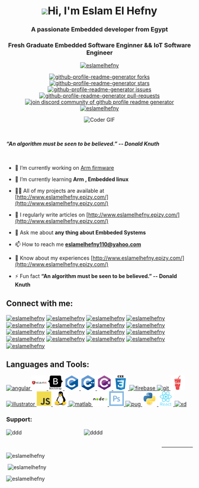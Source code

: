 <h1 align="center"> <img width ="60px" src ="https://media.giphy.com/media/gM5qFksULw54NMWyry/giphy.gif" draggable ="false">Hi, I'm Eslam El Hefny</h1>
<h3 align="center">A passionate Embedded developer from Egypt </h3>
<h3 align="center"> Fresh Graduate Embedded Software Enginner && IoT Software Engineer</h3>
<!-- 
<p align="left"> <img src="https://komarev.com/ghpvc/?username=eslamelhefny&label=Profile%20views&color=0e75b6&style=flat" alt="eslamelhefny" /> </p> -->

<p align="center"> 
  <a href="https://github.com/ryo-ma/github-profile-trophy"><img src="https://github-profile-trophy.vercel.app/?username=eslamelhefny" alt="eslamelhefny" /></a> </p>
<p align="center">
  

<a href="" target="blank">
<img src="https://img.shields.io/github/forks/rahuldkjain/github-profile-readme-generator?style=flat-square" alt="github-profile-readme-generator forks"/>
</a>
<a href="" target="blank">
<img src="https://img.shields.io/github/stars/rahuldkjain/github-profile-readme-generator?style=flat-square" alt="github-profile-readme-generator stars"/>
</a>
<a href="" target="blank">
<img src="https://img.shields.io/github/issues/rahuldkjain/github-profile-readme-generator?style=flat-square" alt="github-profile-readme-generator issues"/>
</a>
<a href="" target="blank">
<img src="https://img.shields.io/github/issues-pr/rahuldkjain/github-profile-readme-generator?style=flat-square" alt="github-profile-readme-generator pull-requests"/>
</a>
<a href="" target="blank">
<img src="https://img.shields.io/discord/735303195105951764?label=Join%20Community&logo=discord&style=flat-square" alt="join discord community of github profile readme generator"/>
</a>
<a href="" target="blank"> <img src="https://komarev.com/ghpvc/?username=eslamelhefny&label=Profile%20views&color=0e75b6&style=flat" alt="eslamelhefny" /> </a>
</p>



<!-- front Image -->
<p align="center">

  <img src="https://media.giphy.com/media/M9kgjEsLG6LMbYC9dl/giphy.gif" alt="Coder GIF" width="400" >
  

<br/><br/>
  <blockqoute>
    <em>
 **“An algorithm must be seen to be believed.” -- Donald Knuth**
    </em>
    </blockquote>
 <br/>
<br/><br/>

  
  <!------------------------------------------------------------------------social media ----------------------------------------------->
  
<!--     
<div align="center">

<a href="https://twitter.com/" target="_blank">
  <img align="left" alt="eslam's twitter" width="30px" src="twitter.png" draggable="false" />
</a>
<a href="https://www.linkedin.com/in/eslamelhefny/" target="_blank">
  <img align="left" alt="eslam's LinkdeIN" width="30px" src="linkedin.png" draggable="false" />
</a>
<a href="https://www.facebook.com/eslamahmed.std" target="_blank">
  <img align="left" alt="eslam's Facebook" width="30px" src="facebook.png" draggable="false" />
</a>
<a href="https://www.instagram.com/eslamahmed.std/?hl=en" target="_blank">
  <img align="left" alt="eslam's Instagram" width="30px" src="instagram.png" draggable="false" />
</a>
<a href="https://github.com/eslamelhefny" target="_blank">
  <img align="left" alt="eslam's github" width="30px" src="github.png" draggable="false" />
</a>
<a href="https://www.hackerrank.com/eslamelhefny1101" target="_blank">
  <img align="left" alt="eslam's hackerrank" width="30px" src="https://assets.brandfolder.com/y9ol94wb/v/331198/view@2x.png?v=1591971279" draggable="false" />
</a>
<a href="mailto:eslamelhefny110@yahoo.com" target="_blank">
  <img align="left" alt="eslam's yahoo" width="30px" src="email.png" draggable="false" />
</a>

<a href="https://codeforces.com/profile/eslam_el_hefny" target="_blank">
  <img align="left" alt="eslam's codeforces" width="40px" src="https://github.com/AbdallahHemdan/AbdallahHemdan/blob/master/codeforces.png" draggable="false" />
</a>
<a href="https://wa.me/message/NBGRFEUCBMUPC1" target="_blank">
  <img align="left" alt="eslam's whats app " width="30px" src="whatsapp.png" draggable="false" />
</a> 
 <a href="http://www.eslamelhefny.epizy.com" target="_blank">
  <img align="left" alt="eslam's web site " width="30px" src="website.png" draggable="false" />
</a>
</div>
  
<br/>
<br/>
  
   -->
  
- 🔭 I’m currently working on [Arm firmware](www)

- 🌱 I’m currently learning **Arm , Embedded linux**

- 👨‍💻 All of my projects are available at [http://www.eslamelhefny.epizy.com/](http://www.eslamelhefny.epizy.com/)

- 📝 I regularly write articles on [http://www.eslamelhefny.epizy.com/](http://www.eslamelhefny.epizy.com/)

- 💬 Ask me about **any thing about Embbeded Systems**

- 📫 How to reach me **eslamelhefny110@yahoo.com**

- 📄 Know about my experiences [http://www.eslamelhefny.epizy.com/](http://www.eslamelhefny.epizy.com/)

- ⚡ Fun fact **“An algorithm must be seen to be believed.” -- Donald Knuth**
  
<!--     
<div align="left">
 <img align="left"  src="https://media.giphy.com/media/xUOwGiewfQAm3tcIA8/giphy.gif" width="40px" draggable="false" > <h1>About me</h1>
 <ul>
<li>😄   Fresh Graduate Embedded Software Enginner && IoT Software Engineer</li>
<br/>
<li><img align = "left" width="40px" src="https://media.giphy.com/media/iDsyZBoaRBdtvY4I8F/giphy.gif"> Graduated from <a href="http://www.asu.edu.eg/"> Ain Shams University </a>  faculty of <a href="http://www.asu.edu.eg/341/news"> computer Science and Information </a></li>
<br/>
<li><img align="left" width ="40px" src = "https://media.giphy.com/media/3oKIPqM8BJ0ofNQOzK/giphy.gif"> I have Passion in<b> Computer programming</b> ,<b> Embedded Systems</b>,<b> Internet of Things</b>, and <b>Computer Vision</b></li>
<br/>
<li><img width="40px" draggable="false" src="https://media.giphy.com/media/JpYdtQifMv3SAsnf8j/giphy.gif" > I'm currently focused on improving my ability to reliable embedded projects in AVR and Arm and Firmware to a lot of components </li>
<br/>
<li><img src="https://media.giphy.com/media/xUPGcIUJFECMDXIvFC/giphy.gif" width="40px"" draggable="false"> Ask me about anything, I will be happy to help </li>
</div>
 -->

<!--
- 🔭 I’m currently working on ...
- 🌱 I’m currently learning ...
- 👯 I’m looking to collaborate on ...
- 🤔 I’m looking for help with ...
- 💬 Ask me about ...
- 📫 How to reach me: ...
- 😄 Pronouns: ...
- ⚡ Fun fact: ...
<!--
**eslamelhefny/eslamelhefny** is a ✨ _special_ ✨ repository because its `README.md` (this file) appears on your GitHub profile.

Here are some ideas to get you started:

- 🔭 I’m currently working on ...
- 🌱 I’m currently learning ...
- 👯 I’m looking to collaborate on ...
- 🤔 I’m looking for help with ...
- 💬 Ask me about ...
- 📫 How to reach me: ...
- 😄 Pronouns: ...
- ⚡ Fun fact: ...
-->

<!--    -------------------------------------------------------->
  
<h2 align="left">Connect with me:</h2>
<p align="left">
<a href="https://twitter.com/eslamelhefny" target="blank"><img align="center" src="https://raw.githubusercontent.com/rahuldkjain/github-profile-readme-generator/master/src/images/icons/Social/twitter.svg" alt="eslamelhefny" height="30" width="40" /></a>
<a href="https://linkedin.com/in/eslamelhefny" target="blank"><img align="center" src="https://raw.githubusercontent.com/rahuldkjain/github-profile-readme-generator/master/src/images/icons/Social/linked-in-alt.svg" alt="eslamelhefny" height="30" width="40" /></a>
<a href="https://stackoverflow.com/users/eslamelhefny" target="blank"><img align="center" src="https://raw.githubusercontent.com/rahuldkjain/github-profile-readme-generator/master/src/images/icons/Social/stack-overflow.svg" alt="eslamelhefny" height="30" width="40" /></a>
<a href="https://codesandbox.com/eslamelhefny" target="blank"><img align="center" src="https://raw.githubusercontent.com/rahuldkjain/github-profile-readme-generator/master/src/images/icons/Social/codesandbox.svg" alt="eslamelhefny" height="30" width="40" /></a>
<a href="https://fb.com/eslamelhefny" target="blank"><img align="center" src="https://raw.githubusercontent.com/rahuldkjain/github-profile-readme-generator/master/src/images/icons/Social/facebook.svg" alt="eslamelhefny" height="30" width="40" /></a>
<a href="https://instagram.com/eslamelhefny" target="blank"><img align="center" src="https://raw.githubusercontent.com/rahuldkjain/github-profile-readme-generator/master/src/images/icons/Social/instagram.svg" alt="eslamelhefny" height="30" width="40" /></a>
<a href="https://www.behance.net/eslamelhefny" target="blank"><img align="center" src="https://raw.githubusercontent.com/rahuldkjain/github-profile-readme-generator/master/src/images/icons/Social/behance.svg" alt="eslamelhefny" height="30" width="40" /></a>
<a href="https://www.youtube.com/c/eslamelhefny" target="blank"><img align="center" src="https://raw.githubusercontent.com/rahuldkjain/github-profile-readme-generator/master/src/images/icons/Social/youtube.svg" alt="eslamelhefny" height="30" width="40" /></a>
<a href="https://www.codechef.com/users/eslamelhefny" target="blank"><img align="center" src="https://cdn.jsdelivr.net/npm/simple-icons@3.1.0/icons/codechef.svg" alt="eslamelhefny" height="30" width="40" /></a>
<a href="https://www.hackerrank.com/eslamelhefny" target="blank"><img align="center" src="https://raw.githubusercontent.com/rahuldkjain/github-profile-readme-generator/master/src/images/icons/Social/hackerrank.svg" alt="eslamelhefny" height="30" width="40" /></a>
<a href="https://codeforces.com/profile/eslamelhefny" target="blank"><img align="center" src="https://raw.githubusercontent.com/rahuldkjain/github-profile-readme-generator/master/src/images/icons/Social/codeforces.svg" alt="eslamelhefny" height="30" width="40" /></a>
<a href="https://www.leetcode.com/eslamelhefny" target="blank"><img align="center" src="https://raw.githubusercontent.com/rahuldkjain/github-profile-readme-generator/master/src/images/icons/Social/leet-code.svg" alt="eslamelhefny" height="30" width="40" /></a>
<a href="https://www.hackerearth.com/eslamelhefny" target="blank"><img align="center" src="https://raw.githubusercontent.com/rahuldkjain/github-profile-readme-generator/master/src/images/icons/Social/hackerearth.svg" alt="eslamelhefny" height="30" width="40" /></a>
<a href="https://auth.geeksforgeeks.org/user/eslamelhefny" target="blank"><img align="center" src="https://raw.githubusercontent.com/rahuldkjain/github-profile-readme-generator/master/src/images/icons/Social/geeks-for-geeks.svg" alt="eslamelhefny" height="30" width="40" /></a>
<a href="https://www.topcoder.com/members/eslamelhefny" target="blank"><img align="center" src="https://raw.githubusercontent.com/rahuldkjain/github-profile-readme-generator/master/src/images/icons/Social/topcoder.svg" alt="eslamelhefny" height="30" width="40" /></a>
<a href="https://discord.gg/eslamelhefny" target="blank"><img align="center" src="https://raw.githubusercontent.com/rahuldkjain/github-profile-readme-generator/master/src/images/icons/Social/discord.svg" alt="eslamelhefny" height="30" width="40" /></a>
<a href="/eslamelhefny" target="blank"><img align="center" src="https://raw.githubusercontent.com/rahuldkjain/github-profile-readme-generator/master/src/images/icons/Social/rss.svg" alt="eslamelhefny" height="30" width="40" /></a>
</p>

<!--   ---------------------------------------------------------------------------------------- -->
<h2 align="left">Languages and Tools:</h2>
<p align="left"> 
 <a href="https://angular.io" target="_blank" rel="noreferrer"> <img src="https://angular.io/assets/images/logos/angular/angular.svg" alt="angular" width="40" height="40"/> </a> 
 <a href="https://angular.io" target="_blank" rel="noreferrer"> <img src="https://raw.githubusercontent.com/devicons/devicon/master/icons/angularjs/angularjs-original-wordmark.svg" alt="angularjs" width="40" height="40"/> </a> 
 <a href="https://getbootstrap.com" target="_blank" rel="noreferrer"> <img src="https://raw.githubusercontent.com/devicons/devicon/master/icons/bootstrap/bootstrap-plain-wordmark.svg" alt="bootstrap" width="40" height="40"/> </a> 
<a href="https://www.cprogramming.com/" target="_blank" rel="noreferrer"> <img src="https://raw.githubusercontent.com/devicons/devicon/master/icons/c/c-original.svg" alt="c" width="40" height="40"/> </a> 
<a href="https://www.w3schools.com/cpp/" target="_blank" rel="noreferrer"> <img src="https://raw.githubusercontent.com/devicons/devicon/master/icons/cplusplus/cplusplus-original.svg" alt="cplusplus" width="40" height="40"/> </a> 
<a href="https://www.w3schools.com/cs/" target="_blank" rel="noreferrer"> <img src="https://raw.githubusercontent.com/devicons/devicon/master/icons/csharp/csharp-original.svg" alt="csharp" width="40" height="40"/> </a> 
<a href="https://www.w3schools.com/css/" target="_blank" rel="noreferrer"> <img src="https://raw.githubusercontent.com/devicons/devicon/master/icons/css3/css3-original-wordmark.svg" alt="css3" width="40" height="40"/> </a> 
<a href="https://firebase.google.com/" target="_blank" rel="noreferrer"> <img src="https://www.vectorlogo.zone/logos/firebase/firebase-icon.svg" alt="firebase" width="40" height="40"/> </a> 
<a href="https://git-scm.com/" target="_blank" rel="noreferrer"> <img src="https://www.vectorlogo.zone/logos/git-scm/git-scm-icon.svg" alt="git" width="40" height="40"/> </a> 
<a href="https://gulpjs.com" target="_blank" rel="noreferrer"> <img src="https://raw.githubusercontent.com/devicons/devicon/master/icons/gulp/gulp-plain.svg" alt="gulp" width="40" height="40"/> </a> 
<a href="https://www.adobe.com/in/products/illustrator.html" target="_blank" rel="noreferrer"> <img src="https://www.vectorlogo.zone/logos/adobe_illustrator/adobe_illustrator-icon.svg" alt="illustrator" width="40" height="40"/> </a> 
<a href="https://developer.mozilla.org/en-US/docs/Web/JavaScript" target="_blank" rel="noreferrer"> <img src="https://raw.githubusercontent.com/devicons/devicon/master/icons/javascript/javascript-original.svg" alt="javascript" width="40" height="40"/> </a> 
<a href="https://www.linux.org/" target="_blank" rel="noreferrer"> <img src="https://raw.githubusercontent.com/devicons/devicon/master/icons/linux/linux-original.svg" alt="linux" width="40" height="40"/> </a> <a href="https://www.mathworks.com/" target="_blank" rel="noreferrer"> <img src="https://upload.wikimedia.org/wikipedia/commons/2/21/Matlab_Logo.png" alt="matlab" width="40" height="40"/> </a> 
<a href="https://nodejs.org" target="_blank" rel="noreferrer"> <img src="https://raw.githubusercontent.com/devicons/devicon/master/icons/nodejs/nodejs-original-wordmark.svg" alt="nodejs" width="40" height="40"/> </a> 
<a href="https://www.photoshop.com/en" target="_blank" rel="noreferrer"> <img src="https://raw.githubusercontent.com/devicons/devicon/master/icons/photoshop/photoshop-line.svg" alt="photoshop" width="40" height="40"/> </a> 
<a href="https://pugjs.org" target="_blank" rel="noreferrer"> <img src="https://cdn.worldvectorlogo.com/logos/pug.svg" alt="pug" width="40" height="40"/> </a> <a href="https://www.python.org" target="_blank" rel="noreferrer"> <img src="https://raw.githubusercontent.com/devicons/devicon/master/icons/python/python-original.svg" alt="python" width="40" height="40"/> </a> <a href="https://reactjs.org/" target="_blank" rel="noreferrer"> <img src="https://raw.githubusercontent.com/devicons/devicon/master/icons/react/react-original-wordmark.svg" alt="react" width="40" height="40"/> </a> <a href="https://www.adobe.com/products/xd.html" target="_blank" rel="noreferrer"> <img src="https://cdn.worldvectorlogo.com/logos/adobe-xd.svg" alt="xd" width="40" height="40"/> </a> </p>

<h3 align="left">Support:</h3>
<p><a href="https://www.buymeacoffee.com/ddd"> <img align="left" src="https://cdn.buymeacoffee.com/buttons/v2/default-yellow.png" height="50" width="210" alt="ddd" /></a><a href="https://ko-fi.com/dddd"> <img align="left" src="https://cdn.ko-fi.com/cdn/kofi3.png?v=3" height="50" width="210" alt="dddd" /></a></p>
<br><br>
<hr/>
<p><img width = "30%" src="https://github-readme-stats.vercel.app/api/top-langs?username=eslamelhefny&show_icons=true&locale=en&layout=compact" alt="eslamelhefny" /></p>

<p>&nbsp;<img  width = "30%"  src="https://github-readme-stats.vercel.app/api?username=eslamelhefny&show_icons=true&locale=en" alt="eslamelhefny" /></p>

<p><img  width = "30%"  src="https://github-readme-streak-stats.herokuapp.com/?user=eslamelhefny&" alt="eslamelhefny" /></p>

